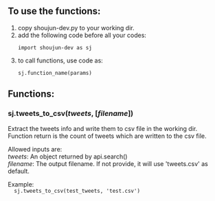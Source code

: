## To use the functions:
1) copy shoujun-dev.py to your working dir.
2) add the following code before all your codes:
   ```
   import shoujun-dev as sj
   ```  
3) to call functions, use code as:
    ```
    sj.function_name(params)
    ```  
## Functions:
### sj.tweets_to_csv(*tweets*, [*filename*])  
   Extract the tweets info and write them to csv file in the working dir.  
   Function return is the count of tweets which are written to the csv file.

   Allowed inputs are:  
  *tweets*: An object returned by api.search()    
  *filename*: The output filename. If not provide, it will use 'tweets.csv' as default.  

  Example:  
    ```  
    sj.tweets_to_csv(test_tweets, 'test.csv')
    ```
